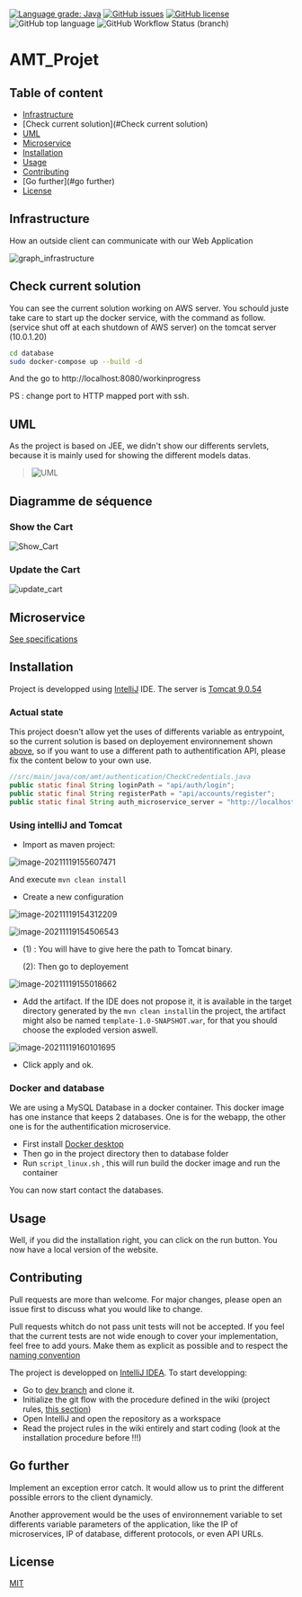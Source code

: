 [![Language grade: Java](https://img.shields.io/lgtm/grade/java/g/Semestre5/AMT_Projet.svg?logo=lgtm&logoWidth=18)](https://lgtm.com/projects/g/Semestre5/AMT_Projet/context:java) [![GitHub issues](https://img.shields.io/github/issues/Semestre5/AMT_Projet)](https://github.com/Semestre5/AMT_Projet/issues) [![GitHub license](https://img.shields.io/github/license/Semestre5/AMT_Projet)](https://github.com/Semestre5/AMT_Projet) ![GitHub top language](https://img.shields.io/github/languages/top/Semestre5/AMT_Projet) ![GitHub Workflow Status (branch)](https://img.shields.io/github/workflow/status/Semestre5/AMT_Projet/Java%20CI%20with%20Maven/dev)


# AMT_Projet

## Table of content

- [Infrastructure](#Infrastructure)
- [Check current solution](#Check current solution)
- [UML](#UML)
- [Microservice](#Microservice)
- [Installation](#installation)
- [Usage](#usage)
- [Contributing](#contributing)
- [Go further](#go further)
- [License](#license)

## Infrastructure

How an outside client can communicate with our Web Application

![graph_infrastructure](README.assets/graph_infrastructure.jpg)

## Check current solution

You can see the current solution working on AWS server. You schould juste take care to start up the docker service, with the command as follow. (service shut off at each shutdown of AWS server) on the tomcat server (10.0.1.20)

```bash
cd database
sudo docker-compose up --build -d
```

And the go to http://localhost:8080/workinprogress 

PS : change port to HTTP mapped port with ssh.

## UML

As the project is based on JEE, we didn't show our differents servlets, because it is mainly used for showing the different models datas. 

> ![UML](README.assets/UML.PNG)

## Diagramme de séquence

### Show the Cart

![Show_Cart](README.assets/Show_Cart.png)

### Update the Cart

![update_cart](README.assets/update_cart.png)

## Microservice

[See specifications](microservices/authentification/README.md)

## Installation

Project is developped using [IntelliJ](https://www.jetbrains.com/fr-fr/idea/) IDE.
The server is [Tomcat 9.0.54](https://tomcat.apache.org/download-90.cgi)

### Actual state

This project doesn't allow yet the uses of differents variable as entrypoint, so the current solution is based on deployement environnement shown [above](#Infrastructure), so if you want to use a different path to authentification API, please fix the content below to your own use.

```java
//src/main/java/com/amt/authentication/CheckCredentials.java
public static final String loginPath = "api/auth/login";
public static final String registerPath = "api/accounts/register";
public static final String auth_microservice_server = "http://localhost:8080/";
```

### Using intelliJ and Tomcat

- Import as maven project:

![image-20211119155607471](README.assets/image-20211119155607471.png)

And execute ``mvn clean install``

- Create a new configuration

![image-20211119154312209](README.assets/image-20211119154312209.png)

![image-20211119154506543](README.assets/image-20211119154506543.png)

- (1) : You will have to give here the path to Tomcat binary.

  (2): Then go to deployement

![image-20211119155018662](README.assets/image-20211119155018662.png)

- Add the artifact. If the IDE does not propose it, it is available in the target directory generated by the ``mvn clean install``in the project, 
  the artifact might also be named ``template-1.0-SNAPSHOT.war``, for that you should choose the exploded version aswell. 

![image-20211119160101695](README.assets/image-20211119160101695.png)



- Click apply and ok.

### Docker and database

We are using a MySQL Database in a docker container. This docker image has one instance that keeps 2 databases. One is for the webapp, the other one is for the authentification microservice.

- First install [Docker desktop](https://www.docker.com/products/docker-desktop)
- Then go in the project directory then to database folder
- Run ``script_linux.sh`` , this will run build the docker image and run the container

You can now start contact the databases.

## Usage

Well, if you did the installation right, you can click on the run button. You now have a local version of the website.

## Contributing

Pull requests are more than welcome. For major changes, please open an issue first to discuss what you would like to change.

Pull requests whitch do not pass unit tests will not be accepted. If you feel that the current tests are not wide enough to cover your implementation, feel free to add yours. Make them as explicit as possible and to respect the [naming convention](https://github.com/Semestre5/AMT_Projet/wiki/Naming-convention)

The project is developped on [IntelliJ IDEA](https://www.jetbrains.com/idea/). To start developping:

- Go to [dev branch](https://github.com/Semestre5/AMT_Projet/blob/dev/README.md) and clone it.
- Initialize the git flow with the procedure defined in the wiki (project rules, [this section](https://github.com/Semestre5/AMT_Projet/wiki/Project-rules#how-to-interact-with-the-repository))
- Open IntelliJ and open the repository as a workspace
- Read the project rules in the wiki entirely and start coding (look at the installation procedure before !!!)

## Go further

Implement an exception error catch. It would allow us to print the different possible errors to the client dynamicly.

Another approvement would be the uses of environnement variable to set differents variable parameters of the application, like the IP of microservices, IP of database, different protocols, or even API URLs.

## License

[MIT](https://choosealicense.com/licenses/mit/)
